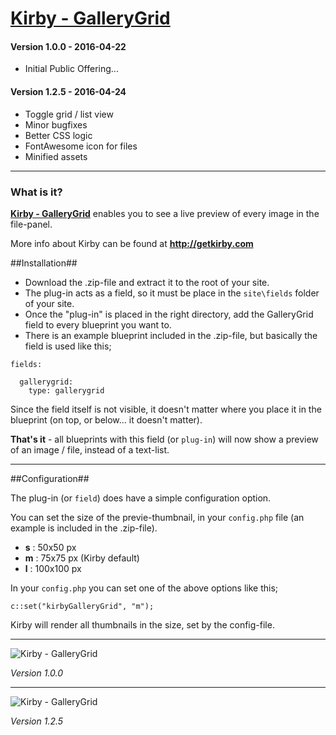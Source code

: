 # [Kirby - GalleryGrid](https://github.com/1n3JgKl9pQ6cUMrW/Kirby-GalleryGrid)

#### Version 1.0.0 - 2016-04-22
- Initial Public Offering...

#### Version 1.2.5 - 2016-04-24
- Toggle grid / list view
- Minor bugfixes
- Better CSS logic
- FontAwesome icon for files
- Minified assets

****

### What is it?

**[Kirby - GalleryGrid](https://github.com/1n3JgKl9pQ6cUMrW/Kirby-GalleryGrid)** enables you to see a live preview of every image in the file-panel.

More info about Kirby can be found at **http://getkirby.com**

##Installation##

- Download the .zip-file and extract it to the root of your site.
- The plug-in acts as a field, so it must be place in the ```site\fields``` folder of your site.
- Once the "plug-in" is placed in the right directory, add the GalleryGrid field to every blueprint you want to.
- There is an example blueprint included in the .zip-file, but basically the field is used like this;

```
fields:

  gallerygrid:
    type: gallerygrid
```

Since the field itself is not visible, it doesn't matter where you place it in the blueprint (on top, or below... it doesn't matter).

**That's it** - all blueprints with this field (or ```plug-in```) will now show a preview of an image / file, instead of a text-list.

****

##Configuration##

The plug-in (or ```field```) does have a simple configuration option.

You can set the size of the previe-thumbnail, in your ```config.php``` file (an example is included in the .zip-file).

- **s** : 50x50 px
- **m** : 75x75 px (Kirby default)
- **l** : 100x100 px

In your ```config.php``` you can set one of the above options like this;

```c::set("kirbyGalleryGrid", "m");```

Kirby will render all thumbnails in the size, set by the config-file.

****

![Kirby - GalleryGrid](kirby-gallerygrid_v100.gif "Kirby - GalleryGrid")

*Version 1.0.0*

---

![Kirby - GalleryGrid](kirby-gallerygrid_v125.gif "Kirby - GalleryGrid")

*Version 1.2.5*